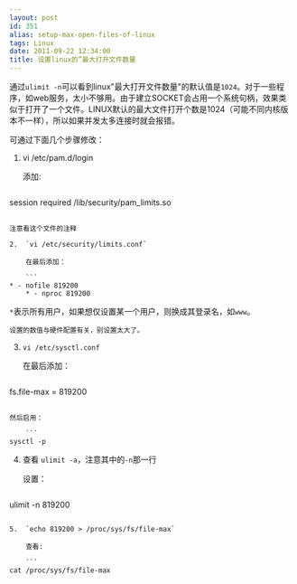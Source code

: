 ```yaml
---
layout: post
id: 351
alias: setup-max-open-files-of-linux
tags: Linux
date: 2011-09-22 12:34:00
title: 设置linux的”最大打开文件数量
---
```


通过`ulimit -n`可以看到linux"最大打开文件数量"的默认值是`1024`。对于一些程序，如web服务，太小不够用。由于建立SOCKET会占用一个系统句柄，效果类似于打开了一个文件。LINUX默认的最大文件打开个数是1024（可能不同内核版本不一样），所以如果并发太多连接时就会报错。

 <span id="more-351"></span>
<p>可通过下面几个步骤修改：

1.  vi /etc/pam.d/login

    添加:

    ```
session required /lib/security/pam_limits.so
```

注意看这个文件的注释

2.  `vi /etc/security/limits.conf`

    在最后添加：

    ```
* - nofile 819200
    * - nproc 819200
```

`*`表示所有用户，如果想仅设置某一个用户，则换成其登录名，如`www`。

    设置的数值与硬件配置有关，别设置太大了。

3.  `vi /etc/sysctl.conf`

    在最后添加：

    ```
fs.file-max = 819200
```

然后启用：

    ```
sysctl -p
```

4.  查看 `ulimit -a`，注意其中的`-n`那一行

    设置：

    ```
ulimit -n 819200
```

5.  `echo 819200 > /proc/sys/fs/file-max`

    查看:

    ```
cat /proc/sys/fs/file-max 
```
